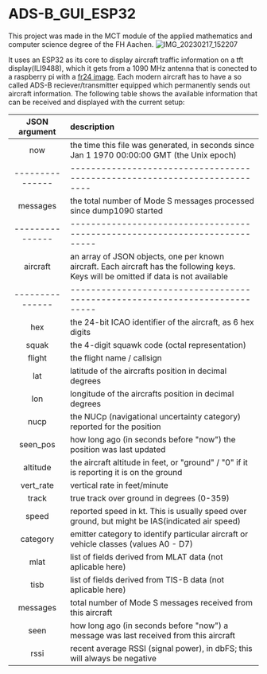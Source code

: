 # ADS-B_GUI_ESP32

This project was made in the MCT module of the applied mathematics and computer science degree of the FH Aachen.
![IMG_20230217_152207](https://user-images.githubusercontent.com/74535078/221164047-9e5d6b45-73e5-43f1-a50c-2cb5044f7efe.jpg)

It uses an ESP32 as its core to display aircraft traffic information on a tft display(ILI9488), which it gets from a 1090 MHz antenna that is conected to a raspberry pi with a [fr24 image](https://www.flightradar24.com/build-your-own).
Each modern aircraft has to have a so called ADS-B reciever/transmitter equipped which permanently sends out aircraft information. The following table shows the available information that can be received and displayed with the current setup:

| JSON argument  | description |
| :---: | :--- |
| now | the time this file was generated, in seconds since Jan 1 1970 00:00:00 GMT (the Unix epoch)  |
| --------------- | -------------------------------------------------------------------------- |
| messages | the total number of Mode S messages processed since dump1090 started  |
| --------------- | --------------------------------------------------------------------------- |
| aircraft | an array of JSON objects, one per known aircraft. Each aircraft has the following keys. Keys will be omitted if data is not available |
| --------------- | --------------------------------------------------------------------------- |
| hex       | the 24-bit ICAO identifier of the aircraft, as 6 hex digits |
| squak     | the 4-digit squawk code (octal representation)  |
| flight    | the flight name / callsign  |
| lat       | latitude of the aircrafts position in decimal degrees |
| lon       | longitude of the aircrafts position in decimal degrees |
| nucp      | the NUCp (navigational uncertainty category) reported for the position |
| seen_pos  | how long ago (in seconds before "now") the position was last updated |
| altitude  | the aircraft altitude in feet, or "ground" / "0" if it is reporting it is on the ground |
| vert_rate | vertical rate in feet/minute |
| track     | true track over ground in degrees (0-359) |
| speed     | reported speed in kt. This is usually speed over ground, but might be IAS(indicated air speed) |
| category  | emitter category to identify particular aircraft or vehicle classes (values A0 - D7)  |
| mlat      | list of fields derived from MLAT data (not aplicable here)  |
| tisb      | list of fields derived from TIS-B data (not aplicable here) |
| messages  | total number of Mode S messages received from this aircraft |
| seen      | how long ago (in seconds before "now") a message was last received from this aircraft |
| rssi      | recent average RSSI (signal power), in dbFS; this will always be negative |

